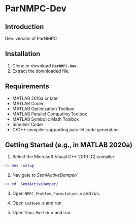 
# ParNMPC-Dev

## Introduction
Dev. version of ParNMPC

## Installation

1. Clone or download **`ParNMPC-Dev`**.
2. Extract the downloaded file.

## Requirements

* MATLAB 2016a or later
* MATLAB Coder
* MATLAB Optimization Toolbox
* MATLAB Parallel Computing Toolbox
* MATLAB Symbolic Math Toolbox
* Simulink Coder
* C/C++ compiler supporting parallel code generation

## Getting Started (e.g., in MATLAB 2020a)

1. Select the Microsoft Visual C++ 2019 (C) compiler:
``` Matlab
>> mex -setup
```

2. Navigate to *SemiActiveDamper/*.
``` Matlab
>> cd  SemiActiveDamper/
```

3. Open `NMPC_Problem_Formulation.m` and run. 

4. Open `CodeGen.m` and run. 

5. Open `Simu_Matlab.m` and run. 

